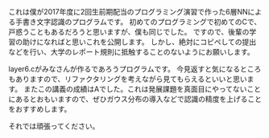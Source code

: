 これは僕が2017年度に2回生前期配当のプログラミング演習で作った6層NNによる手書き文字認識のプログラムです。
初めてのプログラミングで初めてのCで、戸惑うこともあるだろうと思いますが、僕も同じでした。
ですので、後輩の学習の助けになればと思いこれを公開します。
しかし、絶対にコピペしての提出などを行い、大学のレポート規則に抵触することのないようにお願いします。


layer6.cがみなさんが作るであろうプログラムです。
今見返すと気になるところもありますので、リファクタリングを考えながら見てもらえるといいと思います。
またこの講義の成績はAでした。これは発展課題を真面目にやってないことにあるとおもいますので、ぜひガウス分布の導入などで認識の精度を上げることをおすすめします。

それでは頑張ってください。


